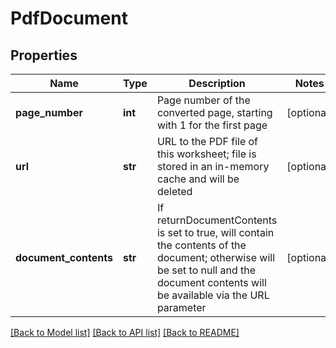 # PdfDocument

## Properties
Name | Type | Description | Notes
------------ | ------------- | ------------- | -------------
**page_number** | **int** | Page number of the converted page, starting with 1 for the first page | [optional] 
**url** | **str** | URL to the PDF file of this worksheet; file is stored in an in-memory cache and will be deleted | [optional] 
**document_contents** | **str** | If returnDocumentContents is set to true, will contain the contents of the document; otherwise will be set to null and the document contents will be available via the URL parameter | [optional] 

[[Back to Model list]](../README.md#documentation-for-models) [[Back to API list]](../README.md#documentation-for-api-endpoints) [[Back to README]](../README.md)


